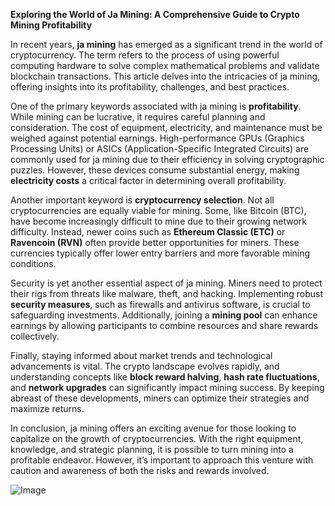 **Exploring the World of Ja Mining: A Comprehensive Guide to Crypto Mining Profitability**

In recent years, **ja mining** has emerged as a significant trend in the world of cryptocurrency. The term refers to the process of using powerful computing hardware to solve complex mathematical problems and validate blockchain transactions. This article delves into the intricacies of ja mining, offering insights into its profitability, challenges, and best practices.

One of the primary keywords associated with ja mining is **profitability**. While mining can be lucrative, it requires careful planning and consideration. The cost of equipment, electricity, and maintenance must be weighed against potential earnings. High-performance GPUs (Graphics Processing Units) or ASICs (Application-Specific Integrated Circuits) are commonly used for ja mining due to their efficiency in solving cryptographic puzzles. However, these devices consume substantial energy, making **electricity costs** a critical factor in determining overall profitability.

Another important keyword is **cryptocurrency selection**. Not all cryptocurrencies are equally viable for mining. Some, like Bitcoin (BTC), have become increasingly difficult to mine due to their growing network difficulty. Instead, newer coins such as **Ethereum Classic (ETC)** or **Ravencoin (RVN)** often provide better opportunities for miners. These currencies typically offer lower entry barriers and more favorable mining conditions.

Security is yet another essential aspect of ja mining. Miners need to protect their rigs from threats like malware, theft, and hacking. Implementing robust **security measures**, such as firewalls and antivirus software, is crucial to safeguarding investments. Additionally, joining a **mining pool** can enhance earnings by allowing participants to combine resources and share rewards collectively.

Finally, staying informed about market trends and technological advancements is vital. The crypto landscape evolves rapidly, and understanding concepts like **block reward halving**, **hash rate fluctuations**, and **network upgrades** can significantly impact mining success. By keeping abreast of these developments, miners can optimize their strategies and maximize returns.

In conclusion, ja mining offers an exciting avenue for those looking to capitalize on the growth of cryptocurrencies. With the right equipment, knowledge, and strategic planning, it is possible to turn mining into a profitable endeavor. However, it’s important to approach this venture with caution and awareness of both the risks and rewards involved.

![Image](https://github.com/user-attachments/assets/31692037-0104-4703-abd1-696b6a7dd41b)